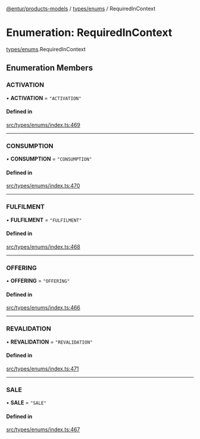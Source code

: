 [@entur/products-models](../README.md) / [types/enums](../modules/types_enums.md) / RequiredInContext

# Enumeration: RequiredInContext

[types/enums](../modules/types_enums.md).RequiredInContext

## Enumeration Members

### ACTIVATION

• **ACTIVATION** = ``"ACTIVATION"``

#### Defined in

[src/types/enums/index.ts:469](https://github.com/entur/products-models/blob/main/src/types/enums/index.ts#L469)

___

### CONSUMPTION

• **CONSUMPTION** = ``"CONSUMPTION"``

#### Defined in

[src/types/enums/index.ts:470](https://github.com/entur/products-models/blob/main/src/types/enums/index.ts#L470)

___

### FULFILMENT

• **FULFILMENT** = ``"FULFILMENT"``

#### Defined in

[src/types/enums/index.ts:468](https://github.com/entur/products-models/blob/main/src/types/enums/index.ts#L468)

___

### OFFERING

• **OFFERING** = ``"OFFERING"``

#### Defined in

[src/types/enums/index.ts:466](https://github.com/entur/products-models/blob/main/src/types/enums/index.ts#L466)

___

### REVALIDATION

• **REVALIDATION** = ``"REVALIDATION"``

#### Defined in

[src/types/enums/index.ts:471](https://github.com/entur/products-models/blob/main/src/types/enums/index.ts#L471)

___

### SALE

• **SALE** = ``"SALE"``

#### Defined in

[src/types/enums/index.ts:467](https://github.com/entur/products-models/blob/main/src/types/enums/index.ts#L467)
